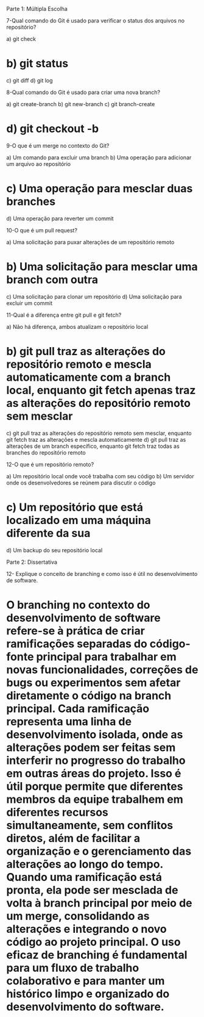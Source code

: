 




Parte 1: Múltipla Escolha

7-Qual comando do Git é usado para verificar o status dos arquivos no repositório?

a) git check
# b) git status
c) git diff
d) git log


8-Qual comando do Git é usado para criar uma nova branch?

a) git create-branch
b) git new-branch
c) git branch-create
# d) git checkout -b


9-O que é um merge no contexto do Git?

a) Um comando para excluir uma branch
b) Uma operação para adicionar um arquivo ao repositório
# c) Uma operação para mesclar duas branches
d) Uma operação para reverter um commit


10-O que é um pull request?

a) Uma solicitação para puxar alterações de um repositório remoto
# b) Uma solicitação para mesclar uma branch com outra
c) Uma solicitação para clonar um repositório
d) Uma solicitação para excluir um commit


11-Qual é a diferença entre git pull e git fetch?

a) Não há diferença, ambos atualizam o repositório local
# b) git pull traz as alterações do repositório remoto e mescla automaticamente com a branch local, enquanto git fetch apenas traz as alterações do repositório remoto sem mesclar
c) git pull traz as alterações do repositório remoto sem mesclar, enquanto git fetch traz as alterações e mescla automaticamente
d) git pull traz as alterações de um branch específico, enquanto git fetch traz todas as branches do repositório remoto


12-O que é um repositório remoto?

a) Um repositório local onde você trabalha com seu código
b) Um servidor onde os desenvolvedores se reúnem para discutir o código
# c) Um repositório que está localizado em uma máquina diferente da sua
d) Um backup do seu repositório local


Parte 2: Dissertativa

12- Explique o conceito de branching e como isso é útil no desenvolvimento de software.

# O branching no contexto do desenvolvimento de software refere-se à prática de criar ramificações separadas do código-fonte principal para trabalhar em novas funcionalidades, correções de bugs ou experimentos sem afetar diretamente o código na branch principal. Cada ramificação representa uma linha de desenvolvimento isolada, onde as alterações podem ser feitas sem interferir no progresso do trabalho em outras áreas do projeto. Isso é útil porque permite que diferentes membros da equipe trabalhem em diferentes recursos simultaneamente, sem conflitos diretos, além de facilitar a organização e o gerenciamento das alterações ao longo do tempo. Quando uma ramificação está pronta, ela pode ser mesclada de volta à branch principal por meio de um merge, consolidando as alterações e integrando o novo código ao projeto principal. O uso eficaz de branching é fundamental para um fluxo de trabalho colaborativo e para manter um histórico limpo e organizado do desenvolvimento do software.



